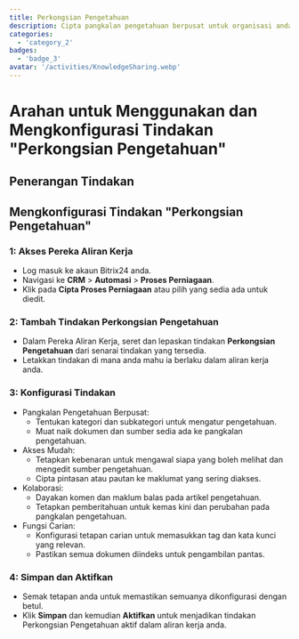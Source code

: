 ```yaml
---
title: Perkongsian Pengetahuan
description: Cipta pangkalan pengetahuan berpusat untuk organisasi anda.
categories: 
  - 'category_2'
badges: 
  - 'badge_3'
avatar: '/activities/KnowledgeSharing.webp'
---
```

# Arahan untuk Menggunakan dan Mengkonfigurasi Tindakan "Perkongsian Pengetahuan"

## Penerangan Tindakan

## **Mengkonfigurasi Tindakan "Perkongsian Pengetahuan"**

### 1: Akses Pereka Aliran Kerja
- Log masuk ke akaun Bitrix24 anda.
- Navigasi ke **CRM** > **Automasi** > **Proses Perniagaan**.
- Klik pada **Cipta Proses Perniagaan** atau pilih yang sedia ada untuk diedit.

### 2: Tambah Tindakan Perkongsian Pengetahuan
- Dalam Pereka Aliran Kerja, seret dan lepaskan tindakan **Perkongsian Pengetahuan** dari senarai tindakan yang tersedia.
- Letakkan tindakan di mana anda mahu ia berlaku dalam aliran kerja anda.

### 3: Konfigurasi Tindakan
- Pangkalan Pengetahuan Berpusat:
  - Tentukan kategori dan subkategori untuk mengatur pengetahuan.
  - Muat naik dokumen dan sumber sedia ada ke pangkalan pengetahuan.
- Akses Mudah:
  - Tetapkan kebenaran untuk mengawal siapa yang boleh melihat dan mengedit sumber pengetahuan.
  - Cipta pintasan atau pautan ke maklumat yang sering diakses.
- Kolaborasi:
  - Dayakan komen dan maklum balas pada artikel pengetahuan.
  - Tetapkan pemberitahuan untuk kemas kini dan perubahan pada pangkalan pengetahuan.
- Fungsi Carian:
  - Konfigurasi tetapan carian untuk memasukkan tag dan kata kunci yang relevan.
  - Pastikan semua dokumen diindeks untuk pengambilan pantas.

### 4: Simpan dan Aktifkan
- Semak tetapan anda untuk memastikan semuanya dikonfigurasi dengan betul.
- Klik **Simpan** dan kemudian **Aktifkan** untuk menjadikan tindakan Perkongsian Pengetahuan aktif dalam aliran kerja anda.